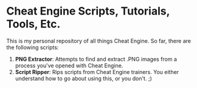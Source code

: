 # Cheat Engine Scripts, Tutorials, Tools, Etc.

This is my personal repository of all things Cheat Engine. So far, there are the following scripts:

1. **PNG Extractor**: Attempts to find and extract .PNG images from a process you've opened with Cheat Engine.
2. **Script Ripper**: Rips scripts from Cheat Engine trainers. You either understand how to go about using this, or you don't. ;)
